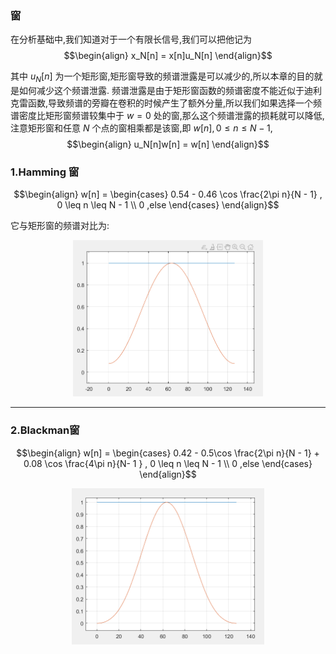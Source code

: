 ### 窗
在分析基础中,我们知道对于一个有限长信号,我们可以把他记为
$$\begin{align}
    x_N[n] = x[n]u_N[n]
\end{align}$$

其中 $u_N[n]$ 为一个矩形窗,矩形窗导致的频谱泄露是可以减少的,所以本章的目的就是如何减少这个频谱泄露.
频谱泄露是由于矩形窗函数的频谱密度不能近似于迪利克雷函数,导致频谱的旁瓣在卷积的时候产生了额外分量,所以我们如果选择一个频谱密度比矩形窗频谱较集中于 $w = 0$ 处的窗,那么这个频谱泄露的损耗就可以降低,注意矩形窗和任意 $N$ 个点的窗相乘都是该窗,即 $w[n] , 0 \leq n \leq N - 1$,
$$\begin{align}
    u_N[n]w[n] = w[n]
\end{align}$$


### 1.Hamming 窗
$$\begin{align}
    w[n] = \begin{cases}
        0.54 - 0.46 \cos \frac{2\pi n}{N - 1} , 0 \leq n \leq N - 1 \\
        0 ,else 
    \end{cases}
\end{align}$$

它与矩形窗的频谱对比为:
<center>
<img src = "./image/8.png" height = 250>
</center>




---
### 2.Blackman窗
$$\begin{align}
    w[n] = \begin{cases}
        0.42 - 0.5\cos \frac{2\pi n}{N - 1} + 0.08 \cos \frac{4\pi n}{N- 1 } , 0 \leq n \leq N - 1 \\
        0 ,else 
    \end{cases}
\end{align}$$

<center>
<img src = "./image/9.png" height = 250>
</center>


